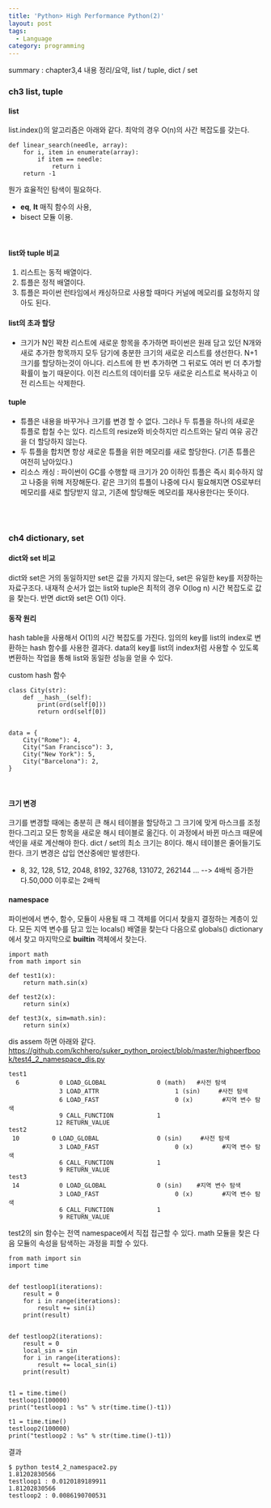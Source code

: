 ```yaml
---
title: 'Python> High Performance Python(2)'
layout: post
tags:
  - Language
category: programming
---
```

summary : chapter3,4 내용 정리/요약, list / tuple, dict / set

### ch3 list, tuple

#### list
list.index()의 알고리즘은 아래와 같다. 최악의 경우 O(n)의 사간 복잡도를 갖는다.
```
def linear_search(needle, array):
    for i, item in enumerate(array):
	    if item == needle:
		    return i
	return -1
```
뭔가 효율적인 탐색이 필요하다.

* __eq__, __lt__ 매직 함수의 사용,
* bisect 모듈 이용.

<br>

#### list와 tuple 비교
1. 리스트는 동적 배열이다. 
2. 튜플은 정적 배열이다.
3. 튜플은 파이썬 런타임에서 캐싱하므로 사용할 때마다 커널에 메모리를 요청하지 않아도 된다.

#### list의 초과 할당
- 크기가 N인 꽉찬 리스트에 새로운 항목을 추가하면 파이썬은 원래 담고 있던 N개와 새로 추가한
항목까지 모두 담기에 충분한 크기의 새로운 리스트를 생선한다. N+1 크기를 할당하는것이 아니다.
리스트에 한 번 추가하면 그 뒤로도 여러 번 더 추가할 확률이 높기 때문이다.
이전 리스트의 데이터를 모두 새로운 리스트로 복사하고 이전 리스트는 삭제한다.

#### tuple
- 튜플은 내용을 바꾸거나 크기를 변경 할 수 없다. 그러나 두 튜플을 하나의 새로운 튜플로 합칠 수는 있다.
리스트의 resize와 비슷하지만 리스트와는 달리 여유 공간을 더 할당하지 않는다.
- 두 튜플을 합치면 항상 새로운 튜플을 위한 메모리를 새로 할당한다. (기존 튜플은 여전히 남아있다.)
- 리소스 캐싱 : 파이썬이 GC를 수행할 때 크기가 20 이하인 튜플은 즉시 회수하지 않고 나중을 위해 저장해둔다.
같은 크기의 튜플이 나중에 다시 필요해지면 OS로부터 메모리를 새로 할당받지 않고, 기존에 할당해둔 메모리를
재사용한다는 뜻이다.


<br>
<br>

### ch4 dictionary, set

#### dict와 set 비교
dict와 set은 거의 동일하지만 set은 값을 가지지 않는다, set은 유일한 key를 저장하는 자료구조다.
내재적 순서가 없는 list와 tuple은 최적의 경우 O(log n) 시간 복잡도로 값을 찾는다. 반면 dict와 set은 O(1) 이다.

#### 동작 원리
hash table을 사용해서 O(1)의 시간 복잡도를 가진다. 임의의 key를 list의 index로 변환하는 hash 함수를 사용한 결과다. data의 key를 list의 index처럼 사용할 수 있도록 변환하는 작업을 통해 list와 동일한 성능을 얻을 수 있다.

custom hash 함수
```
class City(str):
    def __hash__(self):
        print(ord(self[0]))
        return ord(self[0])


data = {
    City("Rome"): 4,
    City("San Francisco"): 3,
    City("New York"): 5,
    City("Barcelona"): 2,
}
```

<br>

#### 크기 변경
크기를 변경할 때에는 충분히 큰 해시 테이블을 할당하고 그 크기에 맞게 마스크를 조정한다.그리고 모든 항목을 새로운 해시 테이블로 옮긴다. 이 과정에서 바뀐 마스크 때문에 색인을 새로 계산해야 한다.
dict / set의 최소 크기는 8이다. 해시 테이블은 줄어들기도 한다. 크기 변경은 삽입 연산중에만 발생한다.
- 8, 32, 128, 512, 2048, 8192, 32768, 131072, 262144 ...  --> 4배씩 증가한다.50,000 이후로는 2배씩

#### namespace
파이썬에서 변수, 함수, 모듈이 사용될 때 그 객체를 어디서 찾을지 결정하는 계층이 있다.
모든 지역 변수를 담고 있는 locals() 배열을 찾는다 다음으로 globals() dictionary에서 찾고 마지막으로
 __builtin__ 객체에서 찾는다.

```
import math
from math import sin

def test1(x):
    return math.sin(x)

def test2(x):
    return sin(x)

def test3(x, sim=math.sin):
    return sin(x)

```
dis assem 하면 아래와 같다.
https://github.com/kchhero/suker_python_project/blob/master/highperfbook/test4_2_namespace_dis.py
```
test1
  6           0 LOAD_GLOBAL              0 (math)   #사전 탐색
              3 LOAD_ATTR                     1 (sin)     #사전 탐색
              6 LOAD_FAST                     0 (x)        #지역 변수 탐색
              9 CALL_FUNCTION            1
             12 RETURN_VALUE        
test2
 10         0 LOAD_GLOBAL                0 (sin)     #사전 탐색
              3 LOAD_FAST                     0 (x)        #지역 변수 탐색
              6 CALL_FUNCTION            1
              9 RETURN_VALUE        
test3
 14           0 LOAD_GLOBAL              0 (sin)    #지역 변수 탐색
              3 LOAD_FAST                     0 (x)        #지역 변수 탐색
              6 CALL_FUNCTION            1
              9 RETURN_VALUE        
```
test2의 sin 함수는 전역 namespace에서 직접 접근할 수 있다. math 모듈을 찾은 다음 모듈의 속성을 탐색하는
과정을 피할 수 있다. 

```
from math import sin
import time


def testloop1(iterations):
    result = 0
    for i in range(iterations):
        result += sin(i)
    print(result)


def testloop2(iterations):
    result = 0
    local_sin = sin
    for i in range(iterations):
        result += local_sin(i)
    print(result)


t1 = time.time()
testloop1(100000)
print("testloop1 : %s" % str(time.time()-t1))

t1 = time.time()
testloop2(100000)
print("testloop2 : %s" % str(time.time()-t1))
```
결과
```
$ python test4_2_namespace2.py 
1.81202830566
testloop1 : 0.0120189189911
1.81202830566
testloop2 : 0.0086190700531
```
